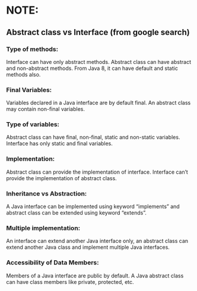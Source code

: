 # NOTE:
## Abstract class vs Interface (from google search)

### Type of methods:
Interface can have only abstract methods. Abstract class can have abstract and non-abstract methods. From Java 8, it can have default and static methods also.

### Final Variables:
Variables declared in a Java interface are by default final. An abstract class may contain non-final variables.

### Type of variables:
Abstract class can have final, non-final, static and non-static variables. Interface has only static and final variables.

### Implementation:
Abstract class can provide the implementation of interface. Interface can’t provide the implementation of abstract class.

### Inheritance vs Abstraction:
A Java interface can be implemented using keyword “implements” and abstract class can be extended using keyword “extends”.

### Multiple implementation:
An interface can extend another Java interface only, an abstract class can extend another Java class and implement multiple Java interfaces.

### Accessibility of Data Members:
Members of a Java interface are public by default. A Java abstract class can have class members like private, protected, etc.
